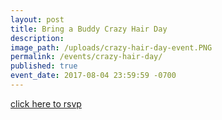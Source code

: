 ```yaml
---
layout: post
title: Bring a Buddy Crazy Hair Day
description:
image_path: /uploads/crazy-hair-day-event.PNG
permalink: /events/crazy-hair-day/
published: true
event_date: 2017-08-04 23:59:59 -0700
---
```



[click here to rsvp](javascript:void(location.href='mailto:'+String.fromCharCode(109,114,115,46,106,97,117,99,104,46,105,98,98,97,64,103,109,97,105,108,46,99,111,109)+'?subject=bring%20a%20buddy'))
